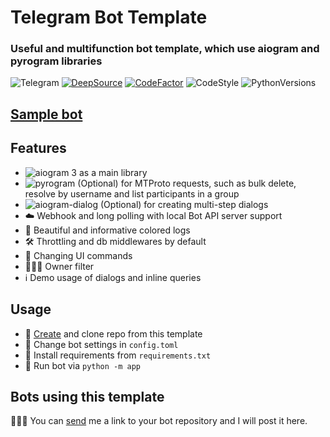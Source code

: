 # Telegram Bot Template

### Useful and multifunction bot template, which use aiogram and pyrogram libraries

![Telegram](https://img.shields.io/badge/Telegram-blue?style=flat&logo=telegram)
[![DeepSource](https://deepsource.io/gh/fast-geek/telegram-bot-template.svg/?label=resolved+issues&show_trend=true&token=xT19E0s_Ut8tM94CcpLA9exx)](https://deepsource.io/gh/fast-geek/telegram-bot-template/?ref=repository-badge)
[![CodeFactor](https://www.codefactor.io/repository/github/fast-geek/telegram-bot-template/badge?s=5c628f092285245c2cbab683d2509317bcca48c9)](https://www.codefactor.io/repository/github/fast-geek/telegram-bot-template)
![CodeStyle](https://img.shields.io/badge/code%20style-black-black)
![PythonVersions](https://img.shields.io/pypi/pyversions/aiogram)

## [Sample bot](https://t.me/sample_lav_bot)

## Features

* ![aiogram 3](https://img.shields.io/badge/dev--3.x-aiogram-blue) as a main library
* ![pyrogram](https://img.shields.io/badge/latest-pyrogram-orange) (Optional) for MTProto requests, such as bulk delete,
  resolve by username and list participants in a group
* ![aiogram-dialog](https://img.shields.io/badge/beta--2.x-aiogram__dialog-green) (Optional) for creating multi-step
  dialogs
* ☁️ Webhook and long polling with local Bot API server support
* 🎨 Beautiful and informative colored logs
* 🛠 Throttling and db middlewares by default
* 📝 Changing UI commands
* 👨🏻‍💻 Owner filter
* ℹ️ Demo usage of dialogs and inline queries

## Usage

* 📌 [Create](https://github.com/fast-geek/telegram-bot-template/generate) and clone repo from this template
* 🔑 Change bot settings in `config.toml`
* 📎 Install requirements from `requirements.txt`
* 🚀 Run bot via `python -m app`

## Bots using this template
👨🏻‍💻 You can [send](https://t.me/fast_geek) me a link to your bot repository and I will post it here.
